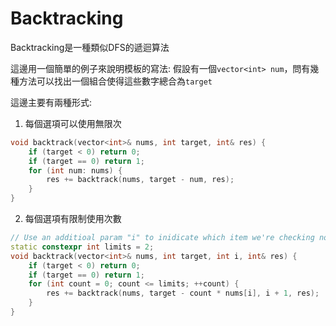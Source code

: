 # Backtracking

Backtracking是一種類似DFS的遞迴算法

這邊用一個簡單的例子來說明模板的寫法:
假設有一個`vector<int> num`，問有幾種方法可以找出一個組合使得這些數字總合為`target`

這邊主要有兩種形式:
1. 每個選項可以使用無限次
```cpp
void backtrack(vector<int>& nums, int target, int& res) {
    if (target < 0) return 0;
    if (target == 0) return 1;
    for (int num: nums) {
        res += backtrack(nums, target - num, res);
    }
}
```

2. 每個選項有限制使用次數
```cpp
// Use an additioal param "i" to inidicate which item we're checking now
static constexpr int limits = 2;
void backtrack(vector<int>& nums, int target, int i, int& res) {
    if (target < 0) return 0;
    if (target == 0) return 1;
    for (int count = 0; count <= limits; ++count) {
        res += backtrack(nums, target - count * nums[i], i + 1, res);
    }
}
```
